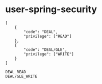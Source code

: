 # user-spring-security

```
[
	{
		"code": "DEAL",
		"privilege": ["READ"]
	},
	{
		"code": "DEAL/GLE",
		"privilege": ["WRITE"]
	}
]
```

```
DEAL_READ
DEAL/GLE_WRITE
```